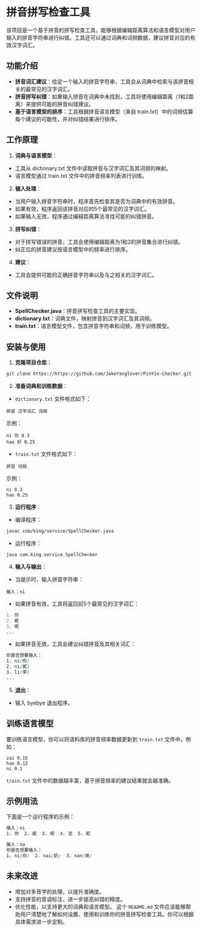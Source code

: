 # 拼音拼写检查工具

该项目是一个基于拼音的拼写检查工具，能够根据编辑距离算法和语言模型对用户输入的拼音字符串进行纠错。工具还可以通过词典和词频数据，建议拼音对应的有效汉字词汇。

## 功能介绍

- **拼音词汇建议**：给定一个输入的拼音字符串，工具会从词典中检索与该拼音相关的最常见的汉字词汇。
- **拼音拼写纠错**：如果输入拼音在词典中未找到，工具将使用编辑距离（1和2距离）来提供可能的拼音纠错建议。
- **基于语言模型的排序**：工具根据拼音语言模型（来自 train.txt）中的词频估算每个建议的可能性，并对纠错结果进行排序。

## 工作原理

1. **词典与语言模型**：

- 工具从 dictionary.txt 文件中读取拼音与汉字词汇及其词频的映射。
- 语言模型通过 train.txt 文件中的拼音频率列表进行训练。

2. **输入处理**：

- 当用户输入拼音字符串时，程序首先检查其是否为词典中的有效拼音。
- 如果有效，程序返回该拼音对应的5个最常见的汉字词汇。
- 如果输入无效，程序通过编辑距离算法寻找可能的纠错拼音。

3. **拼写纠错**：

- 对于拼写错误的拼音，工具会使用编辑距离为1和2的拼音集合进行纠错。
- 纠正后的拼音建议按语言模型中的频率进行排序。

4. **建议**：

- 工具会提供可能的正确拼音字符串以及与之相关的汉字词汇。

## 文件说明

- **SpellChecker.java**：拼音拼写检查工具的主要实现。
- **dictionary.txt**：词典文件，映射拼音到汉字词汇及其词频。
- **train.txt**：语言模型文件，包含拼音字符串和词频，用于训练模型。

## 安装与使用

1. **克隆项目仓库**：

```bash
git clone https://https://github.com/JakeYanglover/PinYin-Checker.git
```

2. **准备词典和训练数据**：

- `dictionary.txt` 文件格式如下：

```
拼音 汉字词汇 词频
```

示例：

```
ni 你 0.3
hao 好 0.25
```

- `train.txt` 文件格式如下：

```
拼音 词频
```

示例：

```
ni 0.3
hao 0.25
```

3. **运行程序**：

- 编译程序：

```bash
javac com/king/service/SpellChecker.java
```

- 运行程序：

```
java com.king.service.SpellChecker
```

4. **输入与输出**：

- 当提示时，输入拼音字符串：

```
输入：ni
```

- 如果拼音有效，工具将返回前5个最常见的汉字词汇：

```markdown
1. 你
2. 妮
3. 呢
...
```

- 如果拼音无效，工具会建议纠错拼音及其相关词汇：

```scss
你是否想要输入：
1. ni(你)
2. ni(妮)
3. li(李)
...
```

5. **退出**：

- 输入 byebye 退出程序。

## 训练语言模型

要训练语言模型，你可以将语料库的拼音频率数据更新到 `train.txt` 文件中。例如：

```
zai 0.15
hao 0.12
ni 0.1
```

`train.txt` 文件中的数据越丰富，基于拼音频率的建议结果就会越准确。

## 示例用法

下面是一个运行程序的示例：

```scss
输入：ni
1. 你  2. 妮  3. 呢  4. 泥  5. 昵

输入：na
你是否想要输入：
1. ni(你)  2. nai(奶)  3. nan(男)
```

## 未来改进

- 增加对多音字的处理，以提升准确度。
- 支持拼音的音调标注，进一步提高纠错的精度。
- 优化性能，以支持更大的词典和语言模型。
  这个 `README.md` 文件应该能够帮助用户清楚地了解如何设置、使用和训练你的拼音拼写检查工具。你可以根据具体需求进一步定制。
